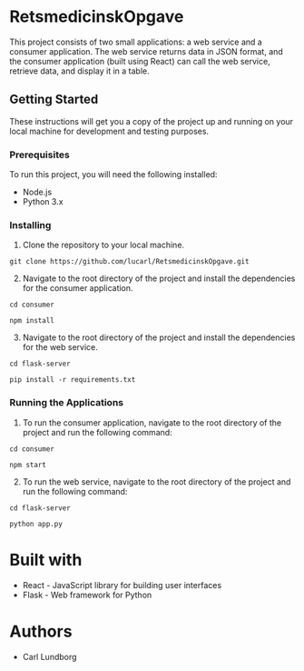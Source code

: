 # RetsmedicinskOpgave

This project consists of two small applications: a web service and a consumer application. The web service returns data in JSON format, and the consumer application (built using React) can call the web service, retrieve data, and display it in a table.

## Getting Started
These instructions will get you a copy of the project up and running on your local machine for development and testing purposes.

### Prerequisites
To run this project, you will need the following installed:

* Node.js
* Python 3.x

### Installing
1. Clone the repository to your local machine.

`git clone https://github.com/lucarl/RetsmedicinskOpgave.git`

2. Navigate to the root directory of the project and install the dependencies for the consumer application.

`cd consumer`

`npm install`

3. Navigate to the root directory of the project and install the dependencies for the web service.

`cd flask-server`

`pip install -r requirements.txt`

### Running the Applications
1. To run the consumer application, navigate to the root directory of the project and run the following command:

`cd consumer`

`npm start`

2. To run the web service, navigate to the root directory of the project and run the following command:

`cd flask-server`

`python app.py`

# Built with 
* React - JavaScript library for building user interfaces
* Flask - Web framework for Python

# Authors
* Carl Lundborg


